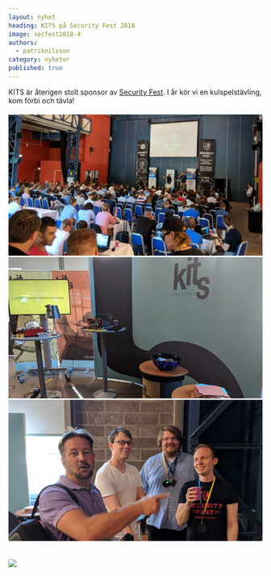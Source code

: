 ```yaml
---
layout: nyhet
heading: KITS på Security Fest 2018
image: secfest2018-4
authors:
  - patriknilsson
category: nyheter
published: true
---
```


KITS är återigen stolt sponsor av [Security Fest](https://securityfest.com). I år kör vi en kulspelstävling, kom förbi och tävla!


###### ![](/images/nyheter/secfest2018-1.png)![](/images/nyheter/secfest2018-3-small@2x.png)![](/images/nyheter/secfest2018-2-small@2x.png)

[![](/images/nyheter/secfest2017-1.png)](/images/nyheter/secfest2017-1@2x.png)
